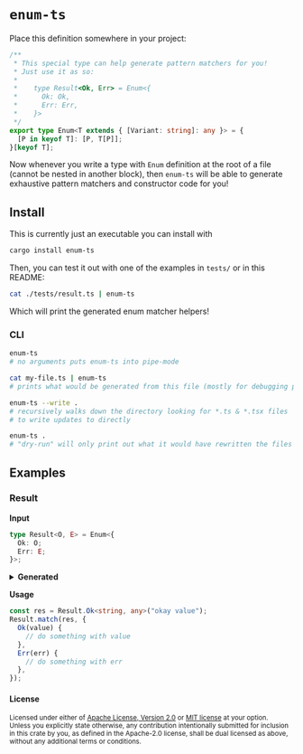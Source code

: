 # `enum-ts`

Place this definition somewhere in your project:

```typescript
/**
 * This special type can help generate pattern matchers for you!
 * Just use it as so:
 *
 *    type Result<Ok, Err> = Enum<{
 *      Ok: Ok,
 *      Err: Err,
 *    }>
 */
export type Enum<T extends { [Variant: string]: any }> = {
  [P in keyof T]: [P, T[P]];
}[keyof T];
```

Now whenever you write a type with `Enum` definition at the root of a file (cannot be nested in another block), then
`enum-ts` will be able to generate exhaustive pattern matchers and constructor code for you!

## Install

This is currently just an executable you can install with

```sh
cargo install enum-ts
```

Then, you can test it out with one of the examples in `tests/` or in this README:

```sh
cat ./tests/result.ts | enum-ts
```

Which will print the generated enum matcher helpers!

### CLI

```sh
enum-ts
# no arguments puts enum-ts into pipe-mode

cat my-file.ts | enum-ts
# prints what would be generated from this file (mostly for debugging purposes)

enum-ts --write .
# recursively walks down the directory looking for *.ts & *.tsx files
# to write updates to directly

enum-ts .
# "dry-run" will only print out what it would have rewritten the files to if given the `--write` flag.
```

## Examples

### Result

**Input**

```typescript
type Result<O, E> = Enum<{
  Ok: O;
  Err: E;
}>;
```

<details>
  <summary><b>Generated</b></summary>

```typescript
namespace Result {
  export function Ok<O, E>(contents: O): Result<O, E> {
    return { t: "Ok", c: contents };
  }
  export function Err<O, E>(contents: E): Result<O, E> {
    return { t: "Err", c: contents };
  }
  export function apply<O, E, R>(fns: {
    Ok(content: O): R;
    Err(content: E): R;
  }): (value: Result<O, E>) => R {
    return function matchResultApply(value) {
      // @ts-ignore
      return fns[value.t](value.c);
    };
  }
  export function match<O, E, R>(
    value: Result<O, E>,
    fns: {
      Ok(content: O): R;
      Err(content: E): R;
    }
  ): R {
    return apply(fns)(value);
  }
}
```

</details>

**Usage**

```typescript
const res = Result.Ok<string, any>("okay value");
Result.match(res, {
  Ok(value) {
    // do something with value
  },
  Err(err) {
    // do something with err
  },
});
```

#### License

<sup>
Licensed under either of <a href="LICENSE-APACHE">Apache License, Version
2.0</a> or <a href="LICENSE-MIT">MIT license</a> at your option.
</sup>

<br>

<sub>
Unless you explicitly state otherwise, any contribution intentionally submitted
for inclusion in this crate by you, as defined in the Apache-2.0 license, shall
be dual licensed as above, without any additional terms or conditions.
</sub>
